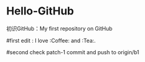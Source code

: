# Hello-GitHub
初识GitHub：My first repository on GitHub

#first edit : I love :Coffee: and :Tea:.

#second check patch-1 commit and push to origin/b1
